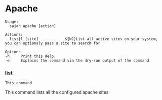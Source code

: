 # Apache


````text
Usage:
  sajan apache [action]

Actions:
  list|l [site]            ${NC}List all active sites on your system, you can optionaly pass a site to search for

Options
-h     Print this Help.
-e     Explains the command via the dry-run output of the command.
````

### list 

```Shell
This command
```

This command lists all the configured apache sites
